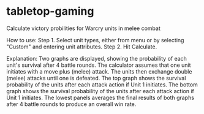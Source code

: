 # tabletop-gaming
Calculate victory probilities for Warcry units in melee combat

How to use:
Step 1. Select unit types, either from menu or by selecting "Custom" and entering unit attributes.
Step 2. Hit Calculate. 

Explanation:
Two graphs are displayed, showing the probability of each unit's survival after 4 battle rounds. 
The calculator assumes that one unit initiates with a move plus (melee) attack. The units then 
exchange double (melee) attacks until one is defeated. The top graph shows the survival 
probability of the units after each attack action if Unit 1 initiates. The bottom graph shows 
the survival probability of the units after each attack action if Unit 1 initiates. The lowest 
panels averages the final results of both graphs after 4 battle rounds to produce an overall
win rate. 
